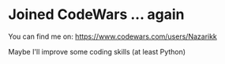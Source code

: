 # Joined CodeWars ... again
You can find me on:
https://www.codewars.com/users/Nazarikk

Maybe I'll improve some coding skills (at least Python) 

